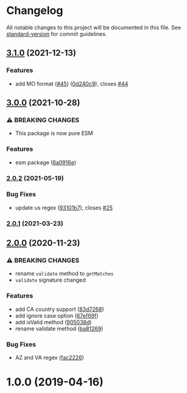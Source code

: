 # Changelog

All notable changes to this project will be documented in this file. See [standard-version](https://github.com/conventional-changelog/standard-version) for commit guidelines.

## [3.1.0](https://github.com/justinlettau/driver-license-validator/compare/v3.0.0...v3.1.0) (2021-12-13)


### Features

* add MO format ([#45](https://github.com/justinlettau/driver-license-validator/issues/45)) ([0d240c9](https://github.com/justinlettau/driver-license-validator/commit/0d240c90cadbad4b7ce82ca44e6c0fd401b86f9d)), closes [#44](https://github.com/justinlettau/driver-license-validator/issues/44)

## [3.0.0](https://github.com/justinlettau/driver-license-validator/compare/v2.0.2...v3.0.0) (2021-10-28)


### ⚠ BREAKING CHANGES

* This package is now pure ESM

### Features

* esm package ([6a0916e](https://github.com/justinlettau/driver-license-validator/commit/6a0916ed00cc6a14543385fccff0e5de138242c8))

### [2.0.2](https://github.com/justinlettau/driver-license-validator/compare/v2.0.1...v2.0.2) (2021-05-19)


### Bug Fixes

* update us regex ([93101b7](https://github.com/justinlettau/driver-license-validator/commit/93101b70281e13e2d2df4473a0cf55f4b5609e83)), closes [#25](https://github.com/justinlettau/driver-license-validator/issues/25)

### [2.0.1](https://github.com/justinlettau/driver-license-validator/compare/v2.0.0...v2.0.1) (2021-03-23)

## [2.0.0](https://github.com/justinlettau/driver-license-validator/compare/v1.0.0...v2.0.0) (2020-11-23)


### ⚠ BREAKING CHANGES

* rename `validate` method to `getMatches`
* `validate` signature changed

### Features

* add CA country support ([83d7268](https://github.com/justinlettau/driver-license-validator/commit/83d72685c54df38ec8967f2e80b75eaa430fd86b))
* add ignore case option ([67ef69f](https://github.com/justinlettau/driver-license-validator/commit/67ef69f5c4895bb36ce143aba0800c09b406e3b0))
* add isValid method ([905038d](https://github.com/justinlettau/driver-license-validator/commit/905038d8190eab81a237d55b0bb0faf2d1bdc050))
* rename validate method ([ba81269](https://github.com/justinlettau/driver-license-validator/commit/ba812699fe4f47965b90c4f1b8a65ecfbd6d24ff))


### Bug Fixes

* AZ and VA regex ([fac2226](https://github.com/justinlettau/driver-license-validator/commit/fac222650655c046bd484c0814f6d153dbaa1aef))

# 1.0.0 (2019-04-16)
